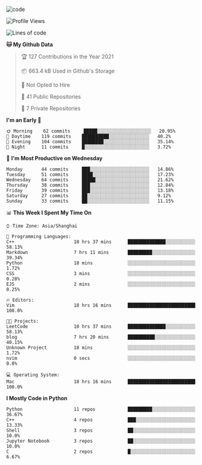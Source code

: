 
<!--
**liuyaanng/liuyaanng** is a ✨ _special_ ✨ repository because its `README.md` (this file) appears on your GitHub profile.

Here are some ideas to get you started:

- 🔭 I’m currently working on ...
- 🌱 I’m currently learning ...
- 👯 I’m looking to collaborate on ...
- 🤔 I’m looking for help with ...
- 💬 Ask me about ...
- 📫 How to reach me: ...
- 😄 Pronouns: ...
- ⚡ Fun fact: ...
-->


![code](https://cdn.jsdelivr.net/gh/liuyaanng/liuyaanng@1.0/code.gif) 

<!--START_SECTION:waka-->
![Profile Views](http://img.shields.io/badge/Profile%20Views-0-blue)

![Lines of code](https://img.shields.io/badge/From%20Hello%20World%20I%27ve%20Written-5.3%20million%20lines%20of%20code-blue)

**🐱 My Github Data** 

> 🏆 127 Contributions in the Year 2021
 > 
> 📦 663.4 kB Used in Github's Storage 
 > 
> 🚫 Not Opted to Hire
 > 
> 📜 41 Public Repositories 
 > 
> 🔑 7 Private Repositories  
 > 
**I'm an Early 🐤** 

```text
🌞 Morning    62 commits     █████░░░░░░░░░░░░░░░░░░░░   20.95% 
🌆 Daytime    119 commits    ██████████░░░░░░░░░░░░░░░   40.2% 
🌃 Evening    104 commits    ████████░░░░░░░░░░░░░░░░░   35.14% 
🌙 Night      11 commits     █░░░░░░░░░░░░░░░░░░░░░░░░   3.72%

```
📅 **I'm Most Productive on Wednesday** 

```text
Monday       44 commits     ███░░░░░░░░░░░░░░░░░░░░░░   14.86% 
Tuesday      51 commits     ████░░░░░░░░░░░░░░░░░░░░░   17.23% 
Wednesday    64 commits     █████░░░░░░░░░░░░░░░░░░░░   21.62% 
Thursday     38 commits     ███░░░░░░░░░░░░░░░░░░░░░░   12.84% 
Friday       39 commits     ███░░░░░░░░░░░░░░░░░░░░░░   13.18% 
Saturday     27 commits     ██░░░░░░░░░░░░░░░░░░░░░░░   9.12% 
Sunday       33 commits     ██░░░░░░░░░░░░░░░░░░░░░░░   11.15%

```


📊 **This Week I Spent My Time On** 

```text
⌚︎ Time Zone: Asia/Shanghai

💬 Programming Languages: 
C++                      10 hrs 37 mins      ██████████████░░░░░░░░░░░   58.13% 
Markdown                 7 hrs 11 mins       █████████░░░░░░░░░░░░░░░░   39.34% 
Python                   18 mins             ░░░░░░░░░░░░░░░░░░░░░░░░░   1.72% 
CSS                      3 mins              ░░░░░░░░░░░░░░░░░░░░░░░░░   0.28% 
EJS                      2 mins              ░░░░░░░░░░░░░░░░░░░░░░░░░   0.25%

🔥 Editors: 
Vim                      18 hrs 16 mins      █████████████████████████   100.0%

🐱‍💻 Projects: 
LeetCode                 10 hrs 37 mins      ██████████████░░░░░░░░░░░   58.13% 
blog                     7 hrs 20 mins       ██████████░░░░░░░░░░░░░░░   40.15% 
Unknown Project          18 mins             ░░░░░░░░░░░░░░░░░░░░░░░░░   1.72% 
nvim                     0 secs              ░░░░░░░░░░░░░░░░░░░░░░░░░   0.0%

💻 Operating System: 
Mac                      18 hrs 16 mins      █████████████████████████   100.0%

```

**I Mostly Code in Python** 

```text
Python                   11 repos            █████████░░░░░░░░░░░░░░░░   36.67% 
C++                      4 repos             ███░░░░░░░░░░░░░░░░░░░░░░   13.33% 
Shell                    3 repos             ██░░░░░░░░░░░░░░░░░░░░░░░   10.0% 
Jupyter Notebook         3 repos             ██░░░░░░░░░░░░░░░░░░░░░░░   10.0% 
C                        2 repos             █░░░░░░░░░░░░░░░░░░░░░░░░   6.67%

```



<!--END_SECTION:waka-->
